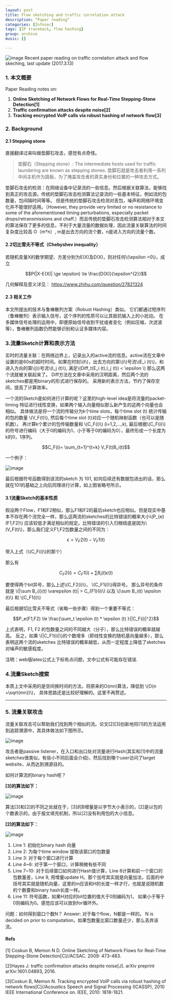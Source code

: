 ```yaml
---
layout: post
title: Flow sketching and traffic correlation attack
description: “Paper reading”
categories: [Infosec]
tags: [IP traceback, flow hashing]
group: archive
music: []

---
```


![image](/assets/images/2017-03-10IPtracebackandFlowsketch.png)
Recent paper reading on traffic correlation attack and flow skeching, last update (2017.3.13)
<!-- more -->

### 1. 本文概要
Paper Reading notes on:

1. **Online Sketching of Network Flows for Real-Time Stepping-Stone Detection[1]**
2. **Traffic confirmation attacks despite noise[2]**
3. **Tracking encrypted VoIP calls via robust hashing of network flow[3]**


### 2. Background

#### 2.1 Stepping stone 
直接翻译过来叫做垫脚石攻击，感觉有点奇怪。

>垫脚石（Stepping stone）: The intermediate hosts used for traffic laundering are known as stepping stones. 垫脚石就是攻击者利用一系列中间主机作为跳板，为了掩盖攻击者的真实身份和位置的一种攻击方式。

垫脚石攻击的检测：在网络设备中记录流的一些信息。然后根据关联算法，能够找到真正的攻击源。传统的垫脚石攻击检测算法记录流的一些基本特征，例如流的包数量，包间隔时间等等。 但是传统的垫脚石攻击检测对丢包，噪声和网络环境变化并不能很好适用。（However, they provide very limited or no resistance to some of the aforementioned timing perturbations, especially packet drops/retransmissions and chaff.）而且传统的垫脚石攻击检测算法相对于本文的算法保存了更多的信息，不利于大量流量的数据处理，因此流量关联算法的时间复杂度比较高 O（m*n）, m是出去方向的流个数，n是进入方向的流量个数。

#### 2.2切比雪夫不等式（Chebyshev inequality）
若随机变量X的数学期望、方差分别为E(X)及D(X)，则对任何\\(\epsilon >0\\)，成立

$$P(|X-E(X)| \ge \epsilon) \le \frac{D(X)}{\epsilon^{2}}$$

几何解释及意义详见： https://www.zhihu.com/question/27821324

#### 2.3 相关工作

本文所提出的技术与鲁棒散列方案（Robust Hashing）类似。 它们都通过短序列（鲁棒散列）表示输入信号，这个序列的性质可以让其抵抗输入上的小扰动。 在多媒体信号处理的运用中，即便原始信号收到干扰或者变化（例如压缩，次滤波等），鲁棒散列函数仍然能够识别和认证多媒体内容。

### 3.流量Sketch计算和表示方法

实时的流量关联：在网络边界上，记录出入的active流的信息。active流在文章中设置的是60s的超时时间。如果在时刻\\(t\\)，出去方向的第\\(i\\)号流\\(E_i (t)\\)，和进入方向的第\\(j\\)号流\\(I_j (t)\\), 满足\\(Diff_t(E_i (t),I_j (t)) < \epsilon \\) 那么这两个流就被关联起来了。 Diff方法在文章中采用的汉明距离，然后两个流的sketches都是用binary的形式进行保存的。 采用新的表示方法，节约了保存空间，提高了计算效率。

一个流的Sketch是如何进行计算的呢？这里的high-level idea是将流量的packet-timing 特征进行线性变换，如果两个输入向量相似那么新产生的这两个向量也会相似。 具体做法是将一个流的传输分为k个time slots，每个time slot (t) 统计传输的包的数量 \\(V_F(t)\\), 然后每个time slot (t)对应一个随机映射函数（也可以是随机数）。 再计算k个累计的包传输数量和 \\(C_F(i)\\) (i=1,2,...,k), 最后根据\\(C_F(i)\\) 的符号进行编码（大于0的编码为1，小于等于0的编码为0），最终形成一个长度为k的0，1序列。

$$C_F(i)= \sum_{t=1}^{t=k} V_F(t)B_i(t)$$ 

一个例子：

![image](/assets/images/2017-03-10FlowSketch.png)

最后根据符号函数得到该流的sketch 为 101, 如何后续还有数据包进出的话，那么就在101的基础之上向后同理进行计算，如上图省略号所示。


#### 3.1流量Sketch的基本性质

假设两个Flow，F1和F2相似，那么F1和F2的最后sketch也应相似。但是现实中基本不存在两个流完全一样，那么这两流的sketches的比特错误的概率大小\\(P_{e}(F1,F2)\\) 应该较低才满足相似的规定。比特错误的引入归根结底是因为\\(V_F(t)\\)，那么我们定义F1,F2包数量之间的不同为： 

$$\epsilon =V_F2(t)-V_F1(t)$$

带入上式（\\(C_F(i)\\)的那个）

那么有

$$C_F2(i) = C_F1(i)+ \sum B_i(t) \epsilon (t)$$

要使得两个bit异号，那么上述\\(C_F2(i)\\)， \\(C_F1(i)\\)得异号。 那么异号的条件就是 \\(|\sum B_{i}(t) \varepsilon (t)| > C_{F1}(i)\\) 以及 \\(\sum B_i(t) \epsilon (t)\\) 和 \\(C_F1(i)\\)

最后根据切比雪夫不等式（省略一些步骤）得到一个重要不等式：


$$P_e(F1,F2) \le \frac{\sum_t \epsilon (t) * \epsilon (t) }{|C_F(i)|^2}$$

上式表明，F1, F2 的包数量之间的不同越大（分子），那么比特错误的概率就越高。 反之，如果 \\(|C_F1(i)|\\)的个数增多（即线性变换的随机基向量越多），那么表明这两个流的sketches 比特错误的概率越低，从而一定程度上降低了sketches对噪声的敏感程度。

注明：web版latex公式上下标有点问题，文中公式有可能存在错误.


### 4.流量Sketch搜索

本质上文中采用的是空间换时间的方法，将原来的O(mn)算法，降低到 \\(O(n +\sqrt{mn})\\)， 具体思路还是比较好理解的。这里不再赘述。

---


### 5. 流量关联攻击

流量关联攻击可以帮助我们找到两个相似的流。论文[2][3]创新地将[1]的方法运用到追踪溯源中，其具体做法如下图所示。

![image](/assets/images/2017-03-10FlowcorrelationAttack.png)


攻击者是passive listener，在入口和出口处对流量进行Hash(其实和[1]中的流量sketches很类似，有些小不同后面会介绍)，然后找到哪个user访问了target website，从而达到溯源目的。

如何计算流的binary hash呢？

**[3]的算法如下：**

![image](/assets/images/2017-03-10binaryHash1.png)

算法[3]和[2]的不同之处就在于，[3]的B增量是以字节大小表示的，[2]是以包的个数表示的，由于报文填充机制，所以[2]没有利用包的大小信息。

**[2]的算法如下：**

![image](/assets/images/2017-03-10binaryhash.png)

1. Line 1: 初始化binary hash 向量
2. Line 2: 为每个time window 提取该窗口的包数量
3. Line 3: 对于每个窗口进行计算
4. Line 4~6: 对于第一个窗口，计算稍微有些不同
5. Line 7~10: 对于后续窗口如何进行Hash值计算，Line 8计算和前一个窗口的包数量差，Line 9, 用增量update H。那个加号其实就是向量加法，后面的中括号其实就是随机向量，这里的m应该和H的长度一样才行，也就是说随机数的个数要和binary hash长度一样。
6. Line 11: 符号函数，如果H对应的bit位置的值大于0则编码为1， 如果小于等于0则编码为0。感觉应该可以放到for循环外。

问题：如何得到窗口个数N？ Answer: 对于每个flow，N都是一样的。 N is decided on prior to computation，如果包数量比窗口数量还少，那么丢弃该流。

#### Refs
[1] Coskun B, Memon N D. Online Sketching of Network Flows for Real-Time Stepping-Stone Detection[C]//ACSAC. 2009: 473-483.

[2]Hayes J. traffic confirmation attacks despite noise[J]. arXiv preprint arXiv:1601.04893, 2016.

[3]Coskun B, Memon N. Tracking encrypted VoIP calls via robust hashing of network flows[C]//Acoustics Speech and Signal Processing (ICASSP), 2010 IEEE International Conference on. IEEE, 2010: 1818-1821.




